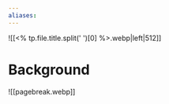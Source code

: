 ```yaml
---
aliases:
---
```


![[<% tp.file.title.split(' ')[0] %>.webp|left|512]]
# Background


![[pagebreak.webp]]